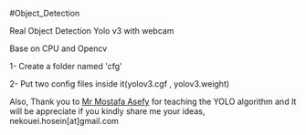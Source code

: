 #Object_Detection

Real Object Detection Yolo v3 with webcam

Base on CPU and Opencv

1- Create a folder named 'cfg'

2- Put two config files inside it(yolov3.cgf , yolov3.weight)

Also, Thank you to [Mr Mostafa Asefy](https://github.com/mostafa-asefy) for teaching the YOLO algorithm and It will be appreciate if you kindly share me your ideas, nekouei.hosein[at]gmail.com

